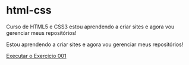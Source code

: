# html-css
 Curso de HTML5  e CSS3
estou aprendendo a criar sites e agora vou gerenciar meus repositórios!

Estou aprendendo a criar sites e agora vou gerenciar meus repositórios!

<a href="https://saulo-josias.github.io/html-css/Exerc%C3%ADcios/ex001/index.html"> Executar o Exercício 001 </a>